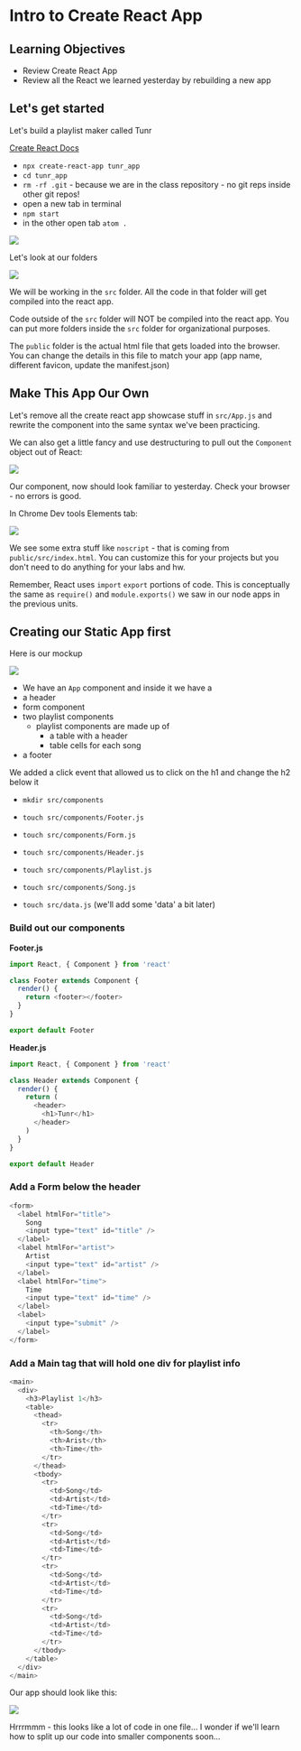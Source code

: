 # Intro to Create React App

## Learning Objectives

- Review Create React App
- Review all the React we learned yesterday by rebuilding a new app

## Let's get started

Let's build a playlist maker called Tunr

[Create React Docs](https://github.com/facebook/create-react-app)

- `npx create-react-app tunr_app`
- `cd tunr_app`
- `rm -rf .git` - because we are in the class repository - no git reps inside other git repos!
- open a new tab in terminal
- `npm start`
- in the other open tab `atom .`

![](https://i.imgur.com/AlBJBso.png)

Let's look at our folders

![](https://i.imgur.com/ovMXd4n.png)

We will be working in the `src` folder. All the code in that folder will get compiled into the react app.

Code outside of the `src` folder will NOT be compiled into the react app. You can put more folders inside the `src` folder for organizational purposes.

The `public` folder is the actual html file that gets loaded into the browser. You can change the details in this file to match your app (app name, different favicon, update the manifest.json)

## Make This App Our Own

Let's remove all the create react app showcase stuff in `src/App.js` and rewrite the component into the same syntax we've been practicing.

We can also get a little fancy and use destructuring to pull out the `Component` object out of React:

![](https://i.imgur.com/KNtrHNd.png)

Our component, now should look familiar to yesterday. Check your browser - no errors is good.

In Chrome Dev tools Elements tab:

![](https://i.imgur.com/zLIKAkH.png)

We see some extra stuff like `noscript` - that is coming from `public/src/index.html`. You can customize this for your projects but you don't need to do anything for your labs and hw.

Remember, React uses `import` `export` portions of code. This is conceptually the same as `require()` and `module.exports()` we saw in our node apps in the previous units.

## Creating our Static App first

Here is our mockup

![](https://i.imgur.com/mjp850l.png)

- We have an `App` component and inside it we have a
- a header
- form component
- two playlist components
  - playlist components are made up of
    - a table with a header
    - table cells for each song
- a footer

We added a click event that allowed us to click on the h1 and change the h2 below it

- `mkdir src/components`
- `touch src/components/Footer.js`
- `touch src/components/Form.js`
- `touch src/components/Header.js`
- `touch src/components/Playlist.js`
- `touch src/components/Song.js`

- `touch src/data.js` (we'll add some 'data' a bit later)

### Build out our components

**Footer.js**

```js
import React, { Component } from 'react'

class Footer extends Component {
  render() {
    return <footer></footer>
  }
}

export default Footer
```

**Header.js**

```js
import React, { Component } from 'react'

class Header extends Component {
  render() {
    return (
      <header>
        <h1>Tunr</h1>
      </header>
    )
  }
}

export default Header
```

### Add a Form below the header

```js
<form>
  <label htmlFor="title">
    Song
    <input type="text" id="title" />
  </label>
  <label htmlFor="artist">
    Artist
    <input type="text" id="artist" />
  </label>
  <label htmlFor="time">
    Time
    <input type="text" id="time" />
  </label>
  <label>
    <input type="submit" />
  </label>
</form>
```

### Add a Main tag that will hold one div for playlist info

```js
<main>
  <div>
    <h3>Playlist 1</h3>
    <table>
      <thead>
        <tr>
          <th>Song</th>
          <th>Arist</th>
          <th>Time</th>
        </tr>
      </thead>
      <tbody>
        <tr>
          <td>Song</td>
          <td>Artist</td>
          <td>Time</td>
        </tr>
        <tr>
          <td>Song</td>
          <td>Artist</td>
          <td>Time</td>
        </tr>
        <tr>
          <td>Song</td>
          <td>Artist</td>
          <td>Time</td>
        </tr>
        <tr>
          <td>Song</td>
          <td>Artist</td>
          <td>Time</td>
        </tr>
      </tbody>
    </table>
  </div>
</main>
```

Our app should look like this:

![](https://i.imgur.com/ydz1AnP.png)

Hrrrmmm - this looks like a lot of code in one file... I wonder if we'll learn how to split up our code into smaller components soon...
